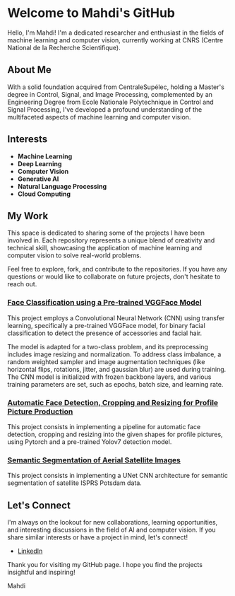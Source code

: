 # Welcome to Mahdi's GitHub

Hello, I'm Mahdi! I'm a dedicated researcher and enthusiast in the fields of machine learning and computer vision, currently working at CNRS (Centre National de la Recherche Scientifique).

## About Me

With a solid foundation acquired from CentraleSupélec, holding a Master's degree in Control, Signal, and Image Processing, complemented by an Engineering Degree from Ecole Nationale Polytechnique in Control and Signal Processing, I've developed a profound understanding of the multifaceted aspects of machine learning and computer vision.

<!---
### To Add

- Add more AI.

### My Journey

- **CentraleSupélec**: During my time here, I engaged deeply with advanced topics and methodologies in the realm of machine learning and image processing.
  
- **Internship at CEA Paris-Saclay**: I explored the cutting-edge topic of "Plug-and-Play Image Reconstruction for Positron Emission Tomography," where I combined theoretical knowledge with practical application to advance in this challenging field.
  
- **Ecole Nationale Polytechnique**: My engineering thesis "Controlling a Mobile Robot via a Brain-Machine Interface, Detecting Fatigue Using EEG Signals" allowed me to delve into the intricate relationship between technology and human biological signals, pioneering in the domain of Brain-Machine Interfaces.
--->

## Interests

- **Machine Learning**
- **Deep Learning**
- **Computer Vision**
- **Generative AI**
- **Natural Language Processing**
- **Cloud Computing**

## My Work

This space is dedicated to sharing some of the projects I have been involved in. Each repository represents a unique blend of creativity and technical skill, showcasing the application of machine learning and computer vision to solve real-world problems.

Feel free to explore, fork, and contribute to the repositories. If you have any questions or would like to collaborate on future projects, don't hesitate to reach out.

### [Face Classification using a Pre-trained VGGFace Model](https://github.com/Mehdilat/Project-ClearFace-Classification)

This project employs a Convolutional Neural Network (CNN) using transfer learning, specifically a pre-trained VGGFace model, for binary facial classification to detect the presence of accessories and facial hair.

The model is adapted for a two-class problem, and its preprocessing includes image resizing and normalization. To address class imbalance, a random weighted sampler and image augmentation techniques (like horizontal flips, rotations, jitter, and gaussian blur) are used during training. The CNN model is initialized with frozen backbone layers, and various training parameters are set, such as epochs, batch size, and learning rate.

### [Automatic Face Detection, Cropping and Resizing for Profile Picture Production](https://github.com/Mehdilat/Project-ProfilePicture-AutomaticFaceDetection)

This project consists in implementing a pipeline for automatic face detection, cropping and resizing into the given shapes for profile pictures, using Pytorch and a pre-trained Yolov7 detection model.

### [Semantic Segmentation of Aerial Satellite Images](https://github.com/Mehdilat/Project-SatelliteImages-SemanticSegmentation)

This project consists in implementing a UNet CNN architecture for semantic segmentation of satellite ISPRS Potsdam data.

## Let's Connect

I'm always on the lookout for new collaborations, learning opportunities, and interesting discussions in the field of AI and computer vision. If you share similar interests or have a project in mind, let's connect!

- [LinkedIn](https://www.linkedin.com/in/mahdi-latreche/)

Thank you for visiting my GitHub page. I hope you find the projects insightful and inspiring!

Mahdi
